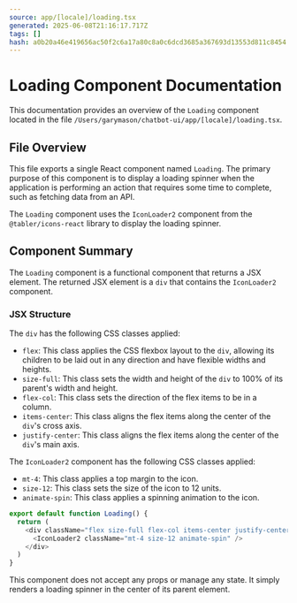 ```yaml
---
source: app/[locale]/loading.tsx
generated: 2025-06-08T21:16:17.717Z
tags: []
hash: a0b20a46e419656ac50f2c6a17a80c8a0c6dcd3685a367693d13553d811c8454
---
```


# Loading Component Documentation

This documentation provides an overview of the `Loading` component located in the file `/Users/garymason/chatbot-ui/app/[locale]/loading.tsx`.

## File Overview

This file exports a single React component named `Loading`. The primary purpose of this component is to display a loading spinner when the application is performing an action that requires some time to complete, such as fetching data from an API.

The `Loading` component uses the `IconLoader2` component from the `@tabler/icons-react` library to display the loading spinner.

## Component Summary

The `Loading` component is a functional component that returns a JSX element. The returned JSX element is a `div` that contains the `IconLoader2` component.

### JSX Structure

The `div` has the following CSS classes applied:

- `flex`: This class applies the CSS flexbox layout to the `div`, allowing its children to be laid out in any direction and have flexible widths and heights.
- `size-full`: This class sets the width and height of the `div` to 100% of its parent's width and height.
- `flex-col`: This class sets the direction of the flex items to be in a column.
- `items-center`: This class aligns the flex items along the center of the `div`'s cross axis.
- `justify-center`: This class aligns the flex items along the center of the `div`'s main axis.

The `IconLoader2` component has the following CSS classes applied:

- `mt-4`: This class applies a top margin to the icon.
- `size-12`: This class sets the size of the icon to 12 units.
- `animate-spin`: This class applies a spinning animation to the icon.

```ts
export default function Loading() {
  return (
    <div className="flex size-full flex-col items-center justify-center">
      <IconLoader2 className="mt-4 size-12 animate-spin" />
    </div>
  )
}
```

This component does not accept any props or manage any state. It simply renders a loading spinner in the center of its parent element.
